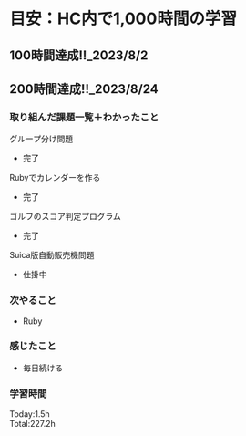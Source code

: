 # 目安：HC内で1,000時間の学習
## 100時間達成!!_2023/8/2<br>
## 200時間達成!!_2023/8/24<br>

### 取り組んだ課題一覧＋わかったこと

グループ分け問題
- 完了

Rubyでカレンダーを作る
- 完了

ゴルフのスコア判定プログラム
- 完了

Suica版自動販売機問題
- 仕掛中

### 次やること
- Ruby
### 感じたこと
- 毎日続ける
### 学習時間
Today:1.5h<br>
Total:227.2h
